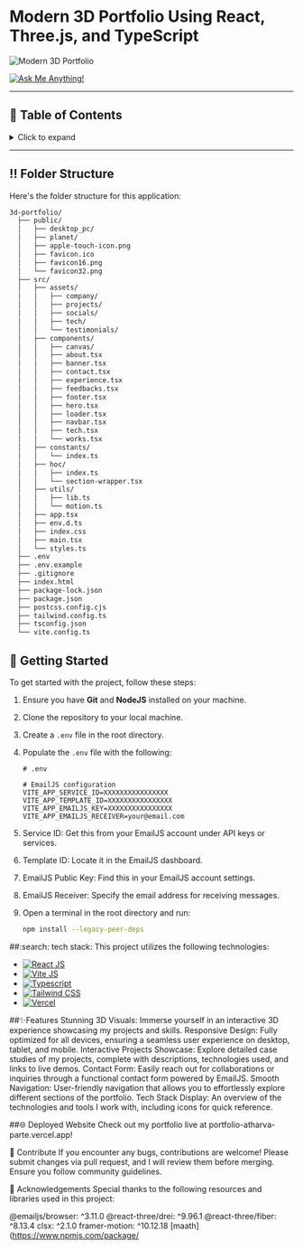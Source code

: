 <a name="readme-top"></a>

# Modern 3D Portfolio Using React, Three.js, and TypeScript

![Modern 3D Portfolio](/.github/images/img_main.png "3D Portfolio")

[![Ask Me Anything!](https://flat.badgen.net/static/Ask%20me/anything?icon=github&color=black&scale=1.01)](https://github.com/atharvaa9 "Ask Me Anything!")

---

## :notebook_with_decorative_cover: Table of Contents

<details>
<summary>Click to expand</summary>

- [Folder Structure](#bangbang-folder-structure)
- [Getting Started](#toolbox-getting-started)
- [Screenshots](#camera-screenshots)
- [Tech Stack](#gear-tech-stack)
- [Stats](#wrench-stats)
- [Contribute](#raised_hands-contribute)
- [Acknowledgements](#gem-acknowledgements)
- [Follow Me](#rocket-follow-me)
- [Learn More](#books-learn-more)
- [Give A Star](#star-give-a-star)
- [Star History](#star2-star-history)

</details>

---

## :bangbang: Folder Structure

Here's the folder structure for this application:

```bash
3d-portfolio/
  ├── public/
  │   ├── desktop_pc/
  │   ├── planet/
  │   ├── apple-touch-icon.png
  │   ├── favicon.ico
  │   ├── favicon16.png
  │   └── favicon32.png
  ├── src/
  │   ├── assets/
  │   │   ├── company/
  │   │   ├── projects/
  │   │   ├── socials/
  │   │   ├── tech/
  │   │   └── testimonials/
  │   ├── components/
  │   │   ├── canvas/
  │   │   ├── about.tsx
  │   │   ├── banner.tsx
  │   │   ├── contact.tsx
  │   │   ├── experience.tsx
  │   │   ├── feedbacks.tsx
  │   │   ├── footer.tsx
  │   │   ├── hero.tsx
  │   │   ├── loader.tsx
  │   │   ├── navbar.tsx
  │   │   ├── tech.tsx
  │   │   └── works.tsx
  │   ├── constants/
  │   │   └── index.ts
  │   ├── hoc/
  │   │   ├── index.ts
  │   │   └── section-wrapper.tsx
  │   ├── utils/
  │   │   ├── lib.ts
  │   │   └── motion.ts
  │   ├── app.tsx
  │   ├── env.d.ts
  │   ├── index.css
  │   ├── main.tsx
  │   └── styles.ts
  ├── .env
  ├── .env.example
  ├── .gitignore
  ├── index.html
  ├── package-lock.json
  ├── package.json
  ├── postcss.config.cjs
  ├── tailwind.config.ts
  ├── tsconfig.json
  └── vite.config.ts
```
## :toolbox: Getting Started

To get started with the project, follow these steps:

1. Ensure you have **Git** and **NodeJS** installed on your machine.
2. Clone the repository to your local machine.
3. Create a `.env` file in the root directory.
4. Populate the `.env` file with the following:

   ```env
   # .env

   # EmailJS configuration
   VITE_APP_SERVICE_ID=XXXXXXXXXXXXXXXX
   VITE_APP_TEMPLATE_ID=XXXXXXXXXXXXXXXX
   VITE_APP_EMAILJS_KEY=XXXXXXXXXXXXXXXX
   VITE_APP_EMAILJS_RECEIVER=your@email.com
   ```
5. Service ID: Get this from your EmailJS account under API keys or services.
6. Template ID: Locate it in the EmailJS dashboard.
7. EmailJS Public Key: Find this in your EmailJS account settings.
8. EmailJS Receiver: Specify the email address for receiving messages.

9. Open a terminal in the root directory and run:
   ```bash
   npm install --legacy-peer-deps
   ```
##:search: tech stack:
This project utilizes the following technologies:

- [![React JS](https://skillicons.dev/icons?i=react "React JS")](https://react.dev/ "React JS")
- [![Vite JS](https://skillicons.dev/icons?i=vite "Vite JS")](https://vitejs.dev/ "Vite JS")
- [![Typescript](https://skillicons.dev/icons?i=ts "Typescript")](https://www.typescriptlang.org/ "Typescript")
- [![Tailwind CSS](https://skillicons.dev/icons?i=tailwind "Tailwind CSS")](https://tailwindcss.com/ "Tailwind CSS")
- [![Vercel](https://skillicons.dev/icons?i=vercel "Vercel")](https://vercel.com/ "Vercel")

##:sparkles:Features
Stunning 3D Visuals: Immerse yourself in an interactive 3D experience showcasing my projects and skills.
Responsive Design: Fully optimized for all devices, ensuring a seamless user experience on desktop, tablet, and mobile.
Interactive Projects Showcase: Explore detailed case studies of my projects, complete with descriptions, technologies used, and links to live demos.
Contact Form: Easily reach out for collaborations or inquiries through a functional contact form powered by EmailJS.
Smooth Navigation: User-friendly navigation that allows you to effortlessly explore different sections of the portfolio.
Tech Stack Display: An overview of the technologies and tools I work with, including icons for quick reference.

##:globe_with_meridians: Deployed Website
Check out my portfolio live at portfolio-atharva-parte.vercel.app!

:raised_hands: Contribute
If you encounter any bugs, contributions are welcome! Please submit changes via pull request, and I will review them before merging. Ensure you follow community guidelines.

:gem: Acknowledgements
Special thanks to the following resources and libraries used in this project:

@emailjs/browser: ^3.11.0
@react-three/drei: ^9.96.1
@react-three/fiber: ^8.13.4
clsx: ^2.1.0
framer-motion: ^10.12.18
[maath](https://www.npmjs.com/package/
